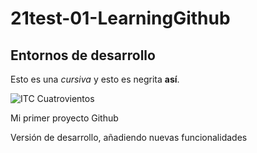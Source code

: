 # 21test-01-LearningGithub

## Entornos de desarrollo

Esto es una _cursiva_ y esto es negrita **así**.

![ITC Cuatrovientos](http://cuatrov1-cp5028.wordpresstemporal.com/wp-content/uploads/2019/07/logo-cuatrovientos-2-1.png)



Mi primer proyecto Github

Versión de desarrollo, añadiendo nuevas funcionalidades
